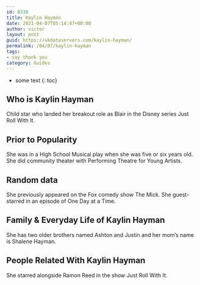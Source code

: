 ```yaml
---
id: 8338
title: Kaylin Hayman
date: 2021-04-07T05:14:47+00:00
author: victor
layout: post
guid: https://ukdataservers.com/kaylin-hayman/
permalink: /04/07/kaylin-hayman
tags:
- say thank you
category: Guides
---
```


* some text
{: toc}


## Who is Kaylin Hayman



Child star who landed her breakout role as Blair in the Disney series Just Roll With It. 

                
                
                
## Prior to Popularity



She was in a High School Musical play when she was five or six years old. She did community theater with Performing Theatre for Young Artists.

                
                
                
## Random data



She previously appeared on the Fox comedy show The Mick. She guest-starred in an episode of One Day at a Time.

                
                
                
## Family & Everyday Life of Kaylin Hayman



She has two older brothers named Ashton and Justin and her mom&#8217;s name is Shalene Hayman. 

                
                
                
## People Related With Kaylin Hayman



She starred alongside Ramon Reed in the show Just Roll With It.

                
              
            
          
          
          